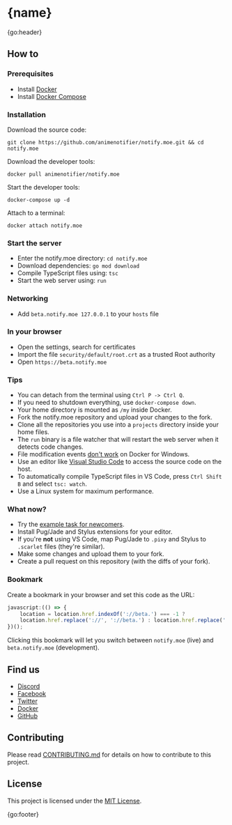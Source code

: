 # {name}

{go:header}

## How to

### Prerequisites

* Install [Docker](https://www.docker.com/get-started)
* Install [Docker Compose](https://docs.docker.com/compose/install/)

### Installation

Download the source code:

```shell
git clone https://github.com/animenotifier/notify.moe.git && cd notify.moe
```

Download the developer tools:

```shell
docker pull animenotifier/notify.moe
```

Start the developer tools:

```shell
docker-compose up -d
```

Attach to a terminal:

```shell
docker attach notify.moe
```

### Start the server

* Enter the notify.moe directory: `cd notify.moe`
* Download dependencies: `go mod download`
* Compile TypeScript files using: `tsc`
* Start the web server using: `run`

### Networking

* Add `beta.notify.moe 127.0.0.1` to your `hosts` file

### In your browser

* Open the settings, search for certificates
* Import the file `security/default/root.crt` as a trusted Root authority
* Open `https://beta.notify.moe`

### Tips

* You can detach from the terminal using `Ctrl P -> Ctrl Q`.
* If you need to shutdown everything, use `docker-compose down`.
* Your home directory is mounted as `/my` inside Docker.
* Fork the notify.moe repository and upload your changes to the fork.
* Clone all the repositories you use into a `projects` directory inside your home files.
* The `run` binary is a file watcher that will restart the web server when it detects code changes.
* File modification events [don't work](https://github.com/docker/for-win/issues/56) on Docker for Windows.
* Use an editor like [Visual Studio Code](http://code.visualstudio.com) to access the source code on the host.
* To automatically compile TypeScript files in VS Code, press `Ctrl Shift B` and select `tsc: watch`.
* Use a Linux system for maximum performance.

### What now?

* Try the [example task for newcomers](docs/new-contributor-task.md).
* Install Pug/Jade and Stylus extensions for your editor.
* If you're **not** using VS Code, map Pug/Jade to `.pixy` and Stylus to `.scarlet` files (they're similar).
* Make some changes and upload them to your fork.
* Create a pull request on this repository (with the diffs of your fork).

### Bookmark

Create a bookmark in your browser and set this code as the URL:

```js
javascript:(() => {
	location = location.href.indexOf('://beta.') === -1 ?
	location.href.replace('://', '://beta.') : location.href.replace('://beta.', '://');
})();
```

Clicking this bookmark will let you switch between `notify.moe` (live) and `beta.notify.moe` (development).

## Find us

* [Discord](https://discord.gg/0kimAmMCeXGXuzNF)
* [Facebook](https://www.facebook.com/animenotifier)
* [Twitter](https://twitter.com/animenotifier)
* [Docker](https://hub.docker.com/r/animenotifier/notify.moe)
* [GitHub](https://github.com/animenotifier/notify.moe)

## Contributing

Please read [CONTRIBUTING.md](https://github.com/animenotifier/notify.moe/blob/go/CONTRIBUTING.md) for details on how to contribute to this project.

## License

This project is licensed under the [MIT License](https://github.com/animenotifier/notify.moe/blob/go/LICENSE).

{go:footer}
